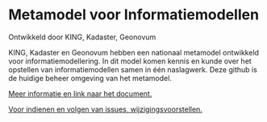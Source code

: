 # Metamodel voor Informatiemodellen
Ontwikkeld door KING, Kadaster, Geonovum

KING, Kadaster en Geonovum hebben een nationaal metamodel ontwikkeld voor informatiemodellering. In dit model komen kennis en kunde over het opstellen van informatiemodellen samen in één naslagwerk.
Deze github is de huidige beheer omgeving van het metamodel.

[Meer informatie en link naar het document.](https://www.geonovum.nl/onderwerpen/informatiemodellen/nationaal-metamodel-voor-informatiemodellering)

[Voor indienen en volgen van issues, wijzigingsvoorstellen.](https://github.com/Geonovum/KKG-Metamodel/issues)

